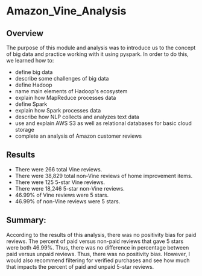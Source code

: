 # Amazon_Vine_Analysis
## Overview 
The purpose of this module and analysis was to introduce us to the concept of big data and practice working with it using pyspark. In order to do this, we learned how to:
- define big data
- describe some challenges of big data
- define Hadoop
- name main elements of Hadoop's ecosystem
- explain how MapReduce processes data
- define Spark
- explain how Spark processes data
- describe how NLP collects and analyzes text data
- use and explain AWS S3 as well as relational databases for basic cloud storage
- complete an analysis of Amazon customer reviews
## Results 

- There were 266 total Vine reviews.
- There were 38,829 total non-Vine reviews of home improvement items.
- There were 125 5-star Vine reviews.
- There were 18,246 5-star non-Vine reviews.
- 46.99% of Vine reviews were 5 stars.
- 46.99% of non-Vine reviews were 5 stars. 

## Summary: 

According to the results of this analysis, there was no positivity bias for paid reviews. The percent of paid versus non-paid reviews that gave 5 stars were both 46.99%. Thus, there was no difference in percentage between paid versus unpaid reviews. Thus, there was no positivity bias. However, I would also recommend filtering for verified purchases and see how much that impacts the percent of paid and unpaid 5-star reviews. 
